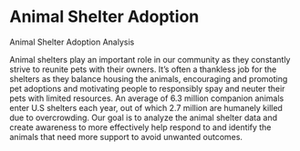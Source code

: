 # Animal Shelter Adoption
Animal Shelter Adoption Analysis

Animal shelters play an important role in our community as they constantly strive to reunite pets with their owners. It’s often a thankless job for the shelters as they balance housing the animals, encouraging and promoting pet adoptions and motivating people to responsibly spay and neuter their pets with limited resources. An average of 6.3 million companion animals enter U.S shelters each year, out of which 2.7 million are humanely killed due to overcrowding. Our goal is to analyze the animal shelter data and create awareness to more effectively help respond to and identify the animals that need more support to avoid unwanted outcomes.
